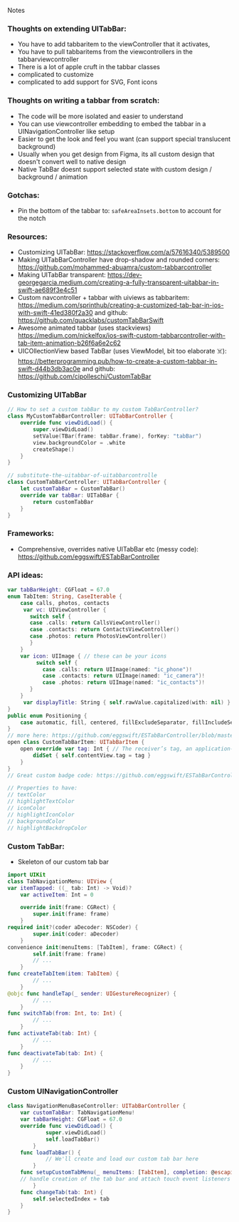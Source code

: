 Notes<!--more-->

### Thoughts on extending UITabBar:
- You have to add tabbaritem to the viewController that it activates,
- You have to pull tabbaritems from the viewcontrollers in the tabbarviewcontroller
- There is a lot of apple cruft in the tabbar classes
- complicated to customize
- complicated to add support for SVG, Font icons

### Thoughts on writing a tabbar from scratch:
- The code will be more isolated and easier to understand
- You can use viewcontroller embedding to embed the tabbar in a UINavigationController like setup
- Easier to get the look and feel you want (can support special translucent background)
- Usually when you get design from Figma, its all custom design that doesn't convert well to native design
- Native TabBar doesnt support selected state with custom design / background / animation

### Gotchas:
- Pin the bottom of the tabbar to:  `safeAreaInsets.bottom` to account for the notch

### Resources:
- Customizing UITabBar: https://stackoverflow.com/a/57616340/5389500
- Making UITabBarController have drop-shadow and rounded corners: https://github.com/mohammed-abuamra/custom-tabbarcontroller
- Making UITabBar transparent: https://dev-georgegarcia.medium.com/creating-a-fully-transparent-uitabbar-in-swift-ae689f3e4c51
- Custom navcontroller + tabbar with uiviews as tabbaritem: https://medium.com/sprinthub/creating-a-customized-tab-bar-in-ios-with-swift-41ed380f2a30 and github: https://github.com/quacklabs/customTabBarSwift
- Awesome animated tabbar (uses stackviews) https://medium.com/nickelfox/ios-swift-custom-tabbarcontroller-with-tab-item-animation-b26f6a6e2c62
- UICOllectionView based TabBar (uses ViewModel, bit too elaborate ☠️): https://betterprogramming.pub/how-to-create-a-custom-tabbar-in-swift-d44b3db3ac0e and github: https://github.com/cipolleschi/CustomTabBar

### Customizing UITabBar
```swift
// How to set a custom tabBar to my custom TabBarController?
class MyCustomTabBarController: UITabBarController {
	override func viewDidLoad() {
        super.viewDidLoad()
        setValue(TBar(frame: tabBar.frame), forKey: "tabBar")
        view.backgroundColor = .white
        createShape()
    }
}
```

```swift
// substitute-the-uitabbar-of-uitabbarcontrolle
class CustomTabBarController: UITabBarController {
    let customTabBar = CustomTabBar()
    override var tabBar: UITabBar {
        return customTabBar
    }
}
```

### Frameworks:
- Comprehensive, overrides native UITabBar etc (messy code): https://github.com/eggswift/ESTabBarController


### API ideas:
```swift
var tabBarHeight: CGFloat = 67.0
enum TabItem: String, CaseIterable {
	case calls, photos, contacts
	 var vc: UIViewController {
	   switch self {
	   case .calls: return CallsViewController()
	   case .contacts: return ContactsViewController()
	   case .photos: return PhotosViewController()
	   }
	}
    var icon: UIImage { // these can be your icons
		 switch self {
		   case .calls: return UIImage(named: "ic_phone")!
		   case .contacts: return UIImage(named: "ic_camera")!
		   case .photos: return UIImage(named: "ic_contacts")!
	   }
    }
	 var displayTitle: String { self.rawValue.capitalized(with: nil) }
}
public enum Positioning {
    case automatic, fill, centered, fillExcludeSeparator, fillIncludeSeparator
}
// more here: https://github.com/eggswift/ESTabBarController/blob/master/Sources/ESTabBarItem.swift
open class CustomTabBarItem: UITabBarItem {
    open override var tag: Int { // The receiver’s tag, an application-supplied integer that you can use to identify bar item objects in your application. default is `0`
        didSet { self.contentView.tag = tag }
    }
}
// Great custom badge code: https://github.com/eggswift/ESTabBarController/blob/master/Sources/ESTabBarItemBadgeView.swift

// Properties to have:
// textColor
// highlightTextColor
// iconColor
// highlightIconColor
// backgroundColor
// highlightBackdropColor
```

### Custom TabBar:
- Skeleton of our custom tab bar
```swift
import UIKit
class TabNavigationMenu: UIView {
var itemTapped: ((_ tab: Int) -> Void)?
    var activeItem: Int = 0

    override init(frame: CGRect) {
        super.init(frame: frame)
    }
required init?(coder aDecoder: NSCoder) {
        super.init(coder: aDecoder)
    }
convenience init(menuItems: [TabItem], frame: CGRect) {
        self.init(frame: frame)
        // ...
    }
func createTabItem(item: TabItem) {
        // ...
    }
@objc func handleTap(_ sender: UIGestureRecognizer) {
        // ...
    }
func switchTab(from: Int, to: Int) {
        // ...    
    }
func activateTab(tab: Int) {
        // ...
    }
func deactivateTab(tab: Int) {
        // ...
    }
}
```
### Custom UINavigationController
```swift
class NavigationMenuBaseController: UITabBarController {
    var customTabBar: TabNavigationMenu!
    var tabBarHeight: CGFloat = 67.0
	override func viewDidLoad() {
	        super.viewDidLoad()
	        self.loadTabBar()
	    }
	func loadTabBar() {
	        // We'll create and load our custom tab bar here
	    }
	func setupCustomTabMenu(_ menuItems: [TabItem], completion: @escaping ([UIViewController]) -> Void) {
	// handle creation of the tab bar and attach touch event listeners
	    }
	func changeTab(tab: Int) {
        self.selectedIndex = tab
    }
}
```
